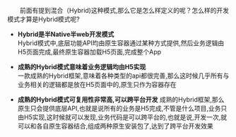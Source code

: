   前面有提到混合（Hybrid\)这种模式,那么它是怎么样定义的呢？怎么样的开发模式才算是Hybrid模式呢?

* **Hybrid是半Native半web开发模式**  
  Hybrid模式中,底层功能API均由原生容器通过某种方式提供,然后业务逻辑由H5页面完成,最终原生容器加载H5页面,完成整个App

* **成熟的Hybrid模式意味着业务逻辑均由H5实现**  
  一款成熟的Hybrid框架,意味着各种类型的api都很完善,那么这时候几乎所有与业务相关的逻辑都是放在H5页面中的,原生只作为容器存在

* **成熟的Hybrid模式可复用性非常高,可以跨平台开发**
  成熟的Hybrid框架,那么原生只会提供底层API,也就是说所有的业务是H5完成,不管是什么项目,业务只由H5实现,这时候就可以发现,业务代码是可以跨平台的,也就是说,开发一次,就可以和各自原生容器结合,组成两种原生安装包了,达到了跨平台开发效果



